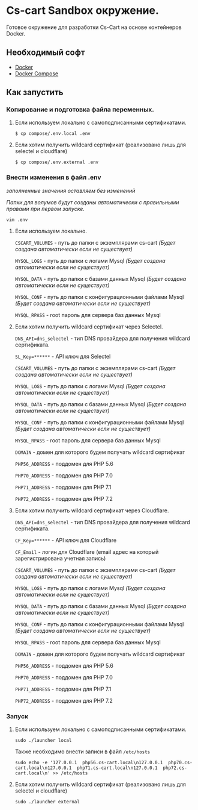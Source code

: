# Cs-cart Sandbox окружение.
Готовое окружение для разработки Cs-Cart на основе контейнеров Docker.

## Необходимый софт
* [Docker](https://docs.docker.com/install/#supported-platforms)
* [Docker Compose](https://docs.docker.com/compose/install/)

## Как запустить

### Копирование и подготовка файла переменных.

1. Если используем локально c самоподписанными сертификатами.

    `$ cp compose/.env.local .env`
    
2. Если хотим получить wildcard сертификат (реализовано лишь для selectel и cloudflare) 

    `$ cp compose/.env.external .env`

### Внести изменения в файл .env 

*заполненные значения оставляем без изменений*

*Папки для волумов будут созданы автоматически с правильными правами при первом запуске.*

`vim .env`

1. Если используем локально.

    `CSCART_VOLUMES` - путь до папки с экземплярами cs-cart *(Будет создана автоматически если не существует)*
 
    `MYSQL_LOGS` - путь до папки с логами Mysql *(Будет создана автоматически если не существует)*
 
    `MYSQL_DATA` - путь до папки с базами данных Mysql *(Будет создана автоматически если не существует)*
 
    `MYSQL_CONF` - путь до папки с конфигурационными файлами Mysql *(Будет создана автоматически если не существует)*
 
    `MYSQL_RPASS` - root пароль для сервера баз данных Mysql
 
2. Если хотим получить wildcard сертификат через Selectel.
 
    `DNS_API=dns_selectel` - тип DNS провайдера для получения wildcard сертификата.
 
    `SL_Key=******` - API ключ для Selectel
 
    `CSCART_VOLUMES` - путь до папки с экземплярами cs-cart *(Будет создана автоматически если не существует)*
 
    `MYSQL_LOGS` - путь до папки с логами Mysql *(Будет создана автоматически если не существует)*
 
    `MYSQL_DATA` - путь до папки с базами данных Mysql *(Будет создана автоматически если не существует)*
 
    `MYSQL_CONF` - путь до папки с конфигурационными файлами Mysql *(Будет создана автоматически если не существует)*
 
    `MYSQL_RPASS` - root пароль для сервера баз данных Mysql
 
    `DOMAIN` - домен для которого будем получать wildcard сертификат
 
    `PHP56_ADDRESS` - поддомен для PHP 5.6
 
    `PHP70_ADDRESS` - поддомен для PHP 7.0
 
    `PHP71_ADDRESS` - поддомен для PHP 7.1
 
    `PHP72_ADDRESS` - поддомен для PHP 7.2


3. Если хотим получить wildcard сертификат через Cloudflare.
    
    `DNS_API=dns_selectel` - тип DNS провайдера для получения wildcard сертификата.
 
    `CF_Key=******` - API ключ для Cloudflare

    `CF_Email` - логин для Cloudflare (email адрес на который зарегистрирована учетная запись)
 
    `CSCART_VOLUMES` - путь до папки с экземплярами cs-cart *(Будет создана автоматически если не существует)*
 
    `MYSQL_LOGS` - путь до папки с логами Mysql *(Будет создана автоматически если не существует)*
  
    `MYSQL_DATA` - путь до папки с базами данных Mysql *(Будет создана автоматически если не существует)*
 
    `MYSQL_CONF` - путь до папки с конфигурационными файлами Mysql *(Будет создана автоматически если не существует)*
 
    `MYSQL_RPASS` - root пароль для сервера баз данных Mysql
 
    `DOMAIN` - домен для которого будем получать wildcard сертификат
 
    `PHP56_ADDRESS` - поддомен для PHP 5.6
 
    `PHP70_ADDRESS` - поддомен для PHP 7.0
 
    `PHP71_ADDRESS` - поддомен для PHP 7.1
 
    `PHP72_ADDRESS` - поддомен для PHP 7.2


### Запуск

1. Если используем локально c самоподписанными сертификатами.

    `sudo ./launcher local`

    Также необходимо внести записи в файл `/etc/hosts`

    `sudo echo -e '127.0.0.1  php56.cs-cart.local\n127.0.0.1  php70.cs-cart.local\n127.0.0.1  php71.cs-cart.local\n127.0.0.1  php72.cs-cart.local\n' >> /etc/hosts`


2. Если хотим получить wildcard сертификат (реализовано лишь для selectel и cloudflare)

    `sudo ./launcher external`